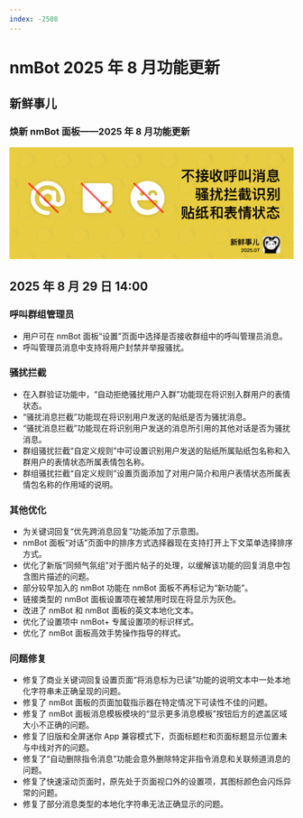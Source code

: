 ```yaml
---
index: -2508
---
```


# nmBot 2025 年 8 月功能更新

## 新鲜事儿

### 焕新 nmBot 面板——2025 年 8 月功能更新

![](../img/update-pictures/nmbot-2508.png)

## 2025 年 8 月 29 日 14:00

### 呼叫群组管理员

- <nmbot-plus-icon></nmbot-plus-icon> 用户可在 nmBot 面板“设置”页面中选择是否接收群组中的呼叫管理员消息。
- 呼叫管理员消息中支持将用户封禁并举报骚扰。

### 骚扰拦截

- 在入群验证功能中，“自动拒绝骚扰用户入群”功能现在将识别入群用户的表情状态。
- “骚扰消息拦截”功能现在将识别用户发送的贴纸是否为骚扰消息。
- “骚扰消息拦截”功能现在将识别用户发送的消息所引用的其他对话是否为骚扰消息。
- <nmbot-plus-icon></nmbot-plus-icon> 群组骚扰拦截“自定义规则”中可设置识别用户发送的贴纸所属贴纸包名称和入群用户的表情状态所属表情包名称。
- 群组骚扰拦截“自定义规则”设置页面添加了对用户简介和用户表情状态所属表情包名称的作用域的说明。

### 其他优化

- 为关键词回复“优先跨消息回复”功能添加了示意图。
- nmBot 面板“对话”页面中的排序方式选择器现在支持打开上下文菜单选择排序方式。
- 优化了新版“同频气氛组”对于图片帖子的处理，以缓解该功能的回复消息中包含图片描述的问题。
- 部分较早加入的 nmBot 功能在 nmBot 面板不再标记为“新功能”。
- 链接类型的 nmBot 面板设置项在被禁用时现在将显示为灰色。
- 改进了 nmBot 和 nmBot 面板的英文本地化文本。
- 优化了设置项中 nmBot+ 专属设置项的标识样式。
- 优化了 nmBot 面板高效手势操作指导的样式。

### 问题修复

- 修复了商业关键词回复设置页面“将消息标为已读”功能的说明文本中一处本地化字符串未正确呈现的问题。
- 修复了 nmBot 面板的页面加载指示器在特定情况下可读性不佳的问题。
- 修复了 nmBot 面板消息模板模块的“显示更多消息模板”按钮后方的遮盖区域大小不正确的问题。
- 修复了旧版和全屏迷你 App 兼容模式下，页面标题栏和页面标题显示位置未与中线对齐的问题。
- 修复了“自动删除指令消息”功能会意外删除特定非指令消息和关联频道消息的问题。
- 修复了快速滚动页面时，原先处于页面视口外的设置项，其图标颜色会闪烁异常的问题。
- 修复了部分消息类型的本地化字符串无法正确显示的问题。
